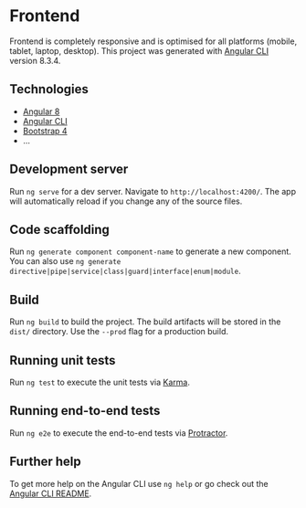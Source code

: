 # Frontend

Frontend is completely responsive and is optimised for all platforms (mobile, tablet, laptop, desktop). This project was generated with [Angular CLI](https://github.com/angular/angular-cli) version 8.3.4.

## Technologies

* [Angular 8](https://angular.io/)
* [Angular CLI](https://cli.angular.io/)
* [Bootstrap 4](https://getbootstrap.com/docs/4.0/getting-started/introduction/)
* ...

## Development server

Run `ng serve` for a dev server. Navigate to `http://localhost:4200/`. The app will automatically reload if you change any of the source files.

## Code scaffolding

Run `ng generate component component-name` to generate a new component. You can also use `ng generate directive|pipe|service|class|guard|interface|enum|module`.

## Build

Run `ng build` to build the project. The build artifacts will be stored in the `dist/` directory. Use the `--prod` flag for a production build.

## Running unit tests

Run `ng test` to execute the unit tests via [Karma](https://karma-runner.github.io).

## Running end-to-end tests

Run `ng e2e` to execute the end-to-end tests via [Protractor](http://www.protractortest.org/).

## Further help

To get more help on the Angular CLI use `ng help` or go check out the [Angular CLI README](https://github.com/angular/angular-cli/blob/master/README.md).
